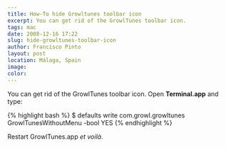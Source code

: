 ```yaml
---
title: How-To hide Growltunes toolbar icon
excerpt: You can get rid of the GrowlTunes toolbar icon.
tags: mac
date: 2008-12-16 17:22
slug: hide-growltunes-toolbar-icon
author: Francisco Pinto
layout: post
location: Málaga, Spain
image:
color:
---
```


You can get rid of the GrowlTunes toolbar icon. Open **Terminal.app** and type:

{% highlight bash %}
$ defaults write com.growl.growltunes GrowlTunesWithoutMenu -bool YES
{% endhighlight %}

Restart GrowlTunes.app *et voilà*.
